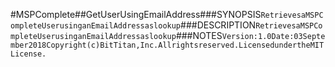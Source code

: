 #MSPComplete##GetUserUsingEmailAddress###SYNOPSIS```RetrievesaMSPCompleteUserusinganEmailAddressaslookup```###DESCRIPTION```RetrievesaMSPCompleteUserusinganEmailAddressaslookup```###NOTES```Version:1.0Date:03September2018Copyright(c)BitTitan,Inc.Allrightsreserved.LicensedundertheMITLicense.```
